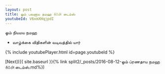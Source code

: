 ```yaml
---
layout: post
title: ஓம் பவனாய நமஹ ௧௦௮ டைம்ஸ்
youtubeId: V6xmXHqjpdI
---
```

 
 
 ஓம் நியமய நமஹ  
 
 -  வாழ்க்கை விதிகளின் வடிவத்தில் யார் 
 
  
 
  
 
 
 
 
 
 


{% include youtubePlayer.html id=page.youtubeId %}
 
[Next]({{ site.baseurl }}{% link  split2/_posts/2016-08-12-ஓம் ப்ரணதாய நமஹ ௧௦௮ டைம்ஸ்.md%})
 
